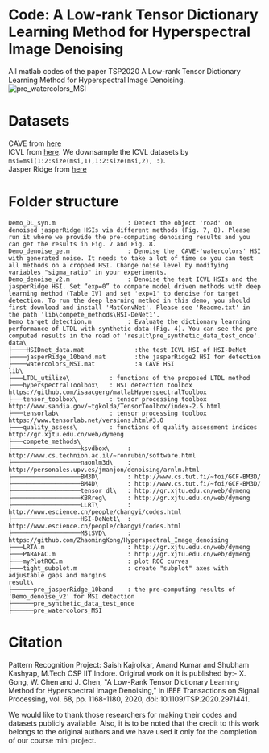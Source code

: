 # Code: A Low-rank Tensor Dictionary Learning Method for Hyperspectral Image Denoising
All matlab codes of the paper TSP2020 A Low-rank Tensor Dictionary Learning Method for Hyperspectral Image Denoising.<br>
![pre_watercolors_MSI](https://github.com/wc253/LTDL/raw/master/result/pre_watercolors_MSI.png)
# Datasets
CAVE from [here](http://www.cs.columbia.edu/CAVE/databases/multispectral/)<br>
ICVL from [here](http://icvl.cs.bgu.ac.il/hyperspectral/). We downsample the ICVL datasets by ```msi=msi(1:2:size(msi,1),1:2:size(msi,2), :)```.<br>
Jasper Ridge from [here](https://rslab.ut.ac.ir/data)<br>

# Folder structure
```shell
Demo_DL_syn.m                    : Detect the object 'road' on denoised jasperRidge HSIs via different methods (Fig. 7, 8). Please run it where we provide the pre‐computing denoising results and you can get the results in Fig. 7 and Fig. 8.
Demo_denoise_ge.m                : Denoise the  CAVE-'watercolors' HSI with generated noise. It needs to take a lot of time so you can test all methods on a cropped HSI. Change noise level by modifying variables "sigma_ratio" in your experiments.
Demo_denoise_v2.m                : Denoise the test ICVL HSIs and the jasperRidge HSI. Set “exp=0” to compare model driven methods with deep learning method (Table IV) and set 'exp=1' to denoise for target detection. To run the deep learning method in this demo, you should first download and install 'MatConvNet'. Please see 'Readme.txt' in the path 'lib\compete_methods\HSI‐DeNet1'.
Demo_target_detection.m          : Evaluate the dictionary learning performance of LTDL with synthetic data (Fig. 4). You can see the pre‐computed results in the road of 'result\pre_synthetic_data_test_once'.
data\
├────HSIDnet_data.mat              :the test ICVL HSI of HSI-DeNet
├────jasperRidge_10band.mat        :the jasperRidge2 HSI for detection
├────watercolors_MSI.mat           :a CAVE HSI
lib\                              
├───LTDL_utilize\           : functions of the proposed LTDL method
├───hyperspectralToolbox\   : HSI detection toolbox https://github.com/isaacgerg/matlabHyperspectralToolbox
├───tensor_toolbox\         : tensor processing toolbox http://www.sandia.gov/~tgkolda/TensorToolbox/index‐2.5.html
├───tensorlab\              : tensor processing toolbox https://www.tensorlab.net/versions.html#3.0
├───quality_assess\         : functions of quality assessment indices http://gr.xjtu.edu.cn/web/dymeng
├───compete_methods\
├───────────────────ksvdbox\     : http://www.cs.technion.ac.il/~ronrubin/software.html
├───────────────────naonlm3d\    : http://personales.upv.es/jmanjon/denoising/arnlm.html
├───────────────────BM3D\        : http://www.cs.tut.fi/~foi/GCF‐BM3D/
├───────────────────BM4D\        : http://www.cs.tut.fi/~foi/GCF‐BM3D/
├───────────────────tensor_dl\   : http://gr.xjtu.edu.cn/web/dymeng
├───────────────────KBRreg\      : http://gr.xjtu.edu.cn/web/dymeng
├───────────────────LLRT\        : http://www.escience.cn/people/changyi/codes.html
├───────────────────HSI-DeNet1\  : http://www.escience.cn/people/changyi/codes.html
├───────────────────MStSVD\      : https://github.com/ZhaomingKong/Hyperspectral_Image_denoising
├───LRTA.m                       : http://gr.xjtu.edu.cn/web/dymeng
├───PARAFAC.m                    : http://gr.xjtu.edu.cn/web/dymeng
├───myPlotROC.m                  : plot ROC curves
├───tight_subplot.m              : create "subplot" axes with adjustable gaps and margins
result\ 
├──────pre_jasperRidge_10band    : the pre-computing results of 'Demo_denoise_v2' for MSI detection
├──────pre_synthetic_data_test_once
├──────pre_watercolors_MSI
```

# Citation
Pattern Recognition Project: Saish Kajrolkar, Anand Kumar and Shubham Kashyap, M.Tech CSP IIT Indore. Original work on it is published by:- X. Gong, W. Chen and J. Chen, "A Low-Rank Tensor Dictionary Learning Method for Hyperspectral Image Denoising," in IEEE Transactions on Signal Processing, vol. 68, pp. 1168-1180, 2020, doi: 10.1109/TSP.2020.2971441.

We would like to thank those researchers for making their codes and datasets publicly available. Also, it is to be noted that the credit to this work belongs to the original authors and we have used it only for the completion of our course mini project.
